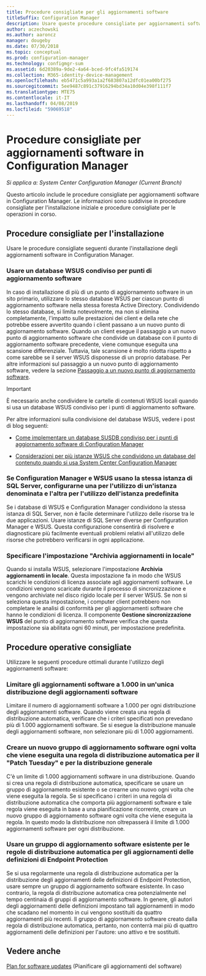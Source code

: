 ```yaml
---
title: Procedure consigliate per gli aggiornamenti software
titleSuffix: Configuration Manager
description: Usare queste procedure consigliate per aggiornamenti software in Configuration Manager.
author: aczechowski
ms.author: aaroncz
manager: dougeby
ms.date: 07/30/2018
ms.topic: conceptual
ms.prod: configuration-manager
ms.technology: configmgr-sum
ms.assetid: 6d20389a-9de2-4a64-bced-9fc4fa519174
ms.collection: M365-identity-device-management
ms.openlocfilehash: eb5471c5a993a1a2f683807a12dfc01ea00bf275
ms.sourcegitcommit: 5ee9487c891c37916294bd34a10d04e398f111f7
ms.translationtype: MTE75
ms.contentlocale: it-IT
ms.lasthandoff: 04/08/2019
ms.locfileid: "59069518"
---
```

# <a name="best-practices-for-software-updates-in-configuration-manager"></a>Procedure consigliate per aggiornamenti software in Configuration Manager

*Si applica a: System Center Configuration Manager (Current Branch)*

Questo articolo include le procedure consigliate per aggiornamenti software in Configuration Manager. Le informazioni sono suddivise in procedure consigliate per l'installazione iniziale e procedure consigliate per le operazioni in corso.  



## <a name="bkmk_install"></a> Procedure consigliate per l'installazione  

Usare le procedure consigliate seguenti durante l'installazione degli aggiornamenti software in Configuration Manager.  


### <a name="bkmk_shared-susdb"></a> Usare un database WSUS condiviso per punti di aggiornamento software  

In caso di installazione di più di un punto di aggiornamento software in un sito primario, utilizzare lo stesso database WSUS per ciascun punto di aggiornamento software nella stessa foresta Active Directory. Condividendo lo stesso database, si limita notevolmente, ma non si elimina completamente, l'impatto sulle prestazioni dei client e della rete che potrebbe essere avvertito quando i client passano a un nuovo punto di aggiornamento software. Quando un client esegue il passaggio a un nuovo punto di aggiornamento software che condivide un database con il punto di aggiornamento software precedente, viene comunque eseguita una scansione differenziale. Tuttavia, tale scansione è molto ridotta rispetto a come sarebbe se il server WSUS disponesse di un proprio database. Per altre informazioni sul passaggio a un nuovo punto di aggiornamento software, vedere la sezione [Passaggio a un nuovo punto di aggiornamento software](/sccm/sum/plan-design/plan-for-software-updates#BKMK_SUPSwitching).  

> [!IMPORTANT]  
>  È necessario anche condividere le cartelle di contenuti WSUS locali quando si usa un database WSUS condiviso per i punti di aggiornamento software.  

Per altre informazioni sulla condivisione del database WSUS, vedere i post di blog seguenti:  

- [Come implementare un database SUSDB condiviso per i punti di aggiornamento software di Configuration Manager](https://techcommunity.microsoft.com/t5/Configuration-Manager-Archive/How-to-implement-a-shared-SUSDB-for-Configuration-Manager/ba-p/274103)  

- [Considerazioni per più istanze WSUS che condividono un database del contenuto quando si usa System Center Configuration Manager](https://blogs.technet.microsoft.com/wsus/2014/03/22/considerations-for-multiple-wsus-instances-sharing-a-content-database-when-using-system-center-configuration-manager-but-without-network-load-balancing-nlb/)  


### <a name="bkmk_sql-instance"></a> Se Configuration Manager e WSUS usano la stessa istanza di SQL Server, configurarne una per l'utilizzo di un'istanza denominata e l'altra per l'utilizzo dell'istanza predefinita  

Se i database di WSUS e Configuration Manager condividono la stessa istanza di SQL Server, non è facile determinare l'utilizzo delle risorse tra le due applicazioni. Usare istanze di SQL Server diverse per Configuration Manager e WSUS. Questa configurazione consentirà di risolvere e diagnosticare più facilmente eventuali problemi relativi all'utilizzo delle risorse che potrebbero verificarsi in ogni applicazione.  


### <a name="bkmk_store-local"></a> Specificare l'impostazione "Archivia aggiornamenti in locale"  

Quando si installa WSUS, selezionare l'impostazione **Archivia aggiornamenti in locale**. Questa impostazione fa in modo che WSUS scarichi le condizioni di licenza associate agli aggiornamenti software. Le condizioni vengono scaricate durante il processo di sincronizzazione e vengono archiviate nel disco rigido locale per il server WSUS. Se non si seleziona questa impostazione, i computer client potrebbero non completare le analisi di conformità per gli aggiornamenti software che hanno le condizioni di licenza. Il componente **Gestione sincronizzazione WSUS** del punto di aggiornamento software verifica che questa impostazione sia abilitata ogni 60 minuti, per impostazione predefinita.  



## <a name="bkmk_operation"></a> Procedure operative consigliate  

Utilizzare le seguenti procedure ottimali durante l'utilizzo degli aggiornamenti software:  


### <a name="bkmk_object-limit"></a> Limitare gli aggiornamenti software a 1.000 in un'unica distribuzione degli aggiornamenti software  

Limitare il numero di aggiornamenti software a 1.000 per ogni distribuzione degli aggiornamenti software. Quando viene creata una regola di distribuzione automatica, verificare che i criteri specificati non prevedano più di 1.000 aggiornamenti software. Se si esegue la distribuzione manuale degli aggiornamenti software, non selezionare più di 1.000 aggiornamenti.  


### <a name="bkmk_new-group"></a> Creare un nuovo gruppo di aggiornamento software ogni volta che viene eseguita una regola di distribuzione automatica per il "Patch Tuesday" e per la distribuzione generale  

C'è un limite di 1.000 aggiornamenti software in una distribuzione. Quando si crea una regola di distribuzione automatica, specificare se usare un gruppo di aggiornamento esistente o se crearne uno nuovo ogni volta che viene eseguita la regola. Se si specificano i criteri in una regola di distribuzione automatica che comporta più aggiornamenti software e tale regola viene eseguita in base a una pianificazione ricorrente, creare un nuovo gruppo di aggiornamento software ogni volta che viene eseguita la regola. In questo modo la distribuzione non oltrepasserà il limite di 1.000 aggiornamenti software per ogni distribuzione.  


### <a name="bkmk_same-group"></a> Usare un gruppo di aggiornamento software esistente per le regole di distribuzione automatica per gli aggiornamenti delle definizioni di Endpoint Protection  

Se si usa regolarmente una regola di distribuzione automatica per la distribuzione degli aggiornamenti delle definizioni di Endpoint Protection, usare sempre un gruppo di aggiornamento software esistente. In caso contrario, la regola di distribuzione automatica crea potenzialmente nel tempo centinaia di gruppi di aggiornamento software. In genere, gli autori degli aggiornamenti delle definizioni impostano tali aggiornamenti in modo che scadano nel momento in cui vengono sostituiti da quattro aggiornamenti più recenti. Il gruppo di aggiornamento software creato dalla regola di distribuzione automatica, pertanto, non conterrà mai più di quattro aggiornamenti delle definizioni per l'autore: uno attivo e tre sostituiti.  



## <a name="see-also"></a>Vedere anche  
 [Plan for software updates](/sccm/sum/plan-design/plan-for-software-updates) (Pianificare gli aggiornamenti del software)
